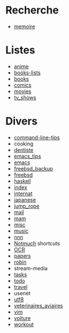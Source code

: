 # Recherche
- [memoire](memoire)
# Listes

- [anime](anime "wikilink") 
- [books-lists](books-lists "wikilink")
- [books](books "wikilink") 
- [comics](comics "wikilink")
- [movies](movies)
- [tv_shows](tv_shows "wikilink")

# Divers

- [command-line-tips](command-line-tips "wikilink")
- cooking
- [dentiste](dentiste "wikilink")
- [emacs\_tips](emacs_tips "wikilink")
- [emacs](emacs "wikilink")
- [freebsd\_backup](freebsd_backup "wikilink")
- [freebsd](freebsd "wikilink")
- [haskell](haskell "wikilink")
- [index](index "wikilink")
- [internat](internat "wikilink")
- [japanese](japanese "wikilink")
- [jump_rope](jump_rope "wikilink")
- [mail](mail "wikilink")
- [mam](mam "wikilink")
- [misc](misc "wikilink")
- [music](music "wikilink")
- [nnn](nnn "wikilink")
- [Notmuch](Notmuch "wikilink") shortcuts
- [OCR](OCR "wikilink")
- [papers](papers "wikilink")
- [robin](robin "wikilink")
- stream-media
- [tasks](tasks "wikilink")
- [todo](todo "wikilink")
- [travel](travel "wikilink")
- usenet
- [utf8](utf8 "wikilink")
- [veterinaires_aviaires](veterinaires_aviaires "wikilink")
- [vim](vim "wikilink")
- [voiture](voiture "wikilink")
- [workout](workout "wikilink")
